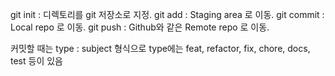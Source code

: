 git init : 디렉토리를 git 저장소로 지정.
git add : Staging area 로 이동.
git commit : Local repo 로 이동.
git push : Github와 같은 Remote repo 로 이동.

커밋할 때는 type : subject 형식으로
type에는 feat, refactor, fix, chore, docs, test 등이 있음